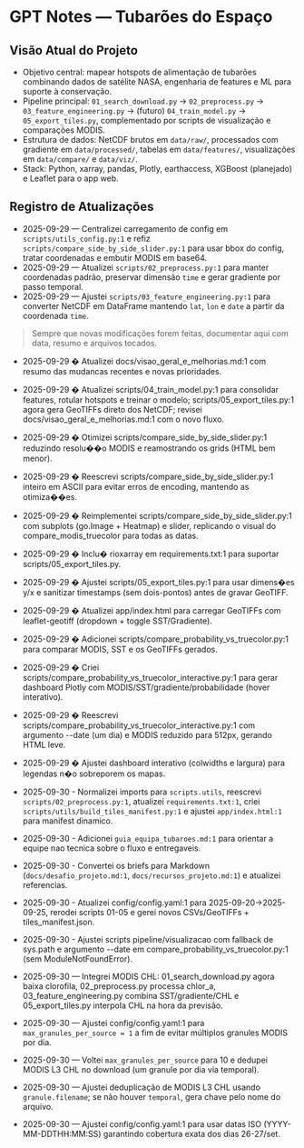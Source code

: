 ﻿# GPT Notes — Tubarões do Espaço

## Visão Atual do Projeto
- Objetivo central: mapear hotspots de alimentação de tubarões combinando dados de satélite NASA, engenharia de features e ML para suporte à conservação.
- Pipeline principal: `01_search_download.py` → `02_preprocess.py` → `03_feature_engineering.py` → (futuro) `04_train_model.py` → `05_export_tiles.py`, complementado por scripts de visualização e comparações MODIS.
- Estrutura de dados: NetCDF brutos em `data/raw/`, processados com gradiente em `data/processed/`, tabelas em `data/features/`, visualizações em `data/compare/` e `data/viz/`.
- Stack: Python, xarray, pandas, Plotly, earthaccess, XGBoost (planejado) e Leaflet para o app web.

## Registro de Atualizações
- 2025-09-29 — Centralizei carregamento de config em `scripts/utils_config.py:1` e refiz `scripts/compare_side_by_side_slider.py:1` para usar bbox do config, tratar coordenadas e embutir MODIS em base64.
- 2025-09-29 — Atualizei `scripts/02_preprocess.py:1` para manter coordenadas padrão, preservar dimensão `time` e gerar gradiente por passo temporal.
- 2025-09-29 — Ajustei `scripts/03_feature_engineering.py:1` para converter NetCDF em DataFrame mantendo `lat`, `lon` e `date` a partir da coordenada `time`.

> Sempre que novas modificações forem feitas, documentar aqui com data, resumo e arquivos tocados.


- 2025-09-29 � Atualizei docs/visao_geral_e_melhorias.md:1 com resumo das mudancas recentes e novas prioridades.

- 2025-09-29 � Atualizei scripts/04_train_model.py:1 para consolidar features, rotular hotspots e treinar o modelo; scripts/05_export_tiles.py:1 agora gera GeoTIFFs direto dos NetCDF; revisei docs/visao_geral_e_melhorias.md:1 com o novo fluxo.

- 2025-09-29 � Otimizei scripts/compare_side_by_side_slider.py:1 reduzindo resolu��o MODIS e reamostrando os grids (HTML bem menor).

- 2025-09-29 � Reescrevi scripts/compare_side_by_side_slider.py:1 inteiro em ASCII para evitar erros de encoding, mantendo as otimiza��es.

- 2025-09-29 � Reimplementei scripts/compare_side_by_side_slider.py:1 com subplots (go.Image + Heatmap) e slider, replicando o visual do compare_modis_truecolor para todas as datas.

- 2025-09-29 � Inclu� rioxarray em requirements.txt:1 para suportar scripts/05_export_tiles.py.

- 2025-09-29 � Ajustei scripts/05_export_tiles.py:1 para usar dimens�es y/x e sanitizar timestamps (sem dois-pontos) antes de gravar GeoTIFF.

- 2025-09-29 � Atualizei app/index.html para carregar GeoTIFFs com leaflet-geotiff (dropdown + toggle SST/Gradiente).

- 2025-09-29 � Adicionei scripts/compare_probability_vs_truecolor.py:1 para comparar MODIS, SST e os GeoTIFFs gerados.

- 2025-09-29 � Criei scripts/compare_probability_vs_truecolor_interactive.py:1 para gerar dashboard Plotly com MODIS/SST/gradiente/probabilidade (hover interativo).

- 2025-09-29 � Reescrevi scripts/compare_probability_vs_truecolor_interactive.py:1 com argumento --date (um dia) e MODIS reduzido para 512px, gerando HTML leve.

- 2025-09-29 � Ajustei dashboard interativo (colwidths e largura) para legendas n�o sobreporem os mapas.
- 2025-09-30 - Normalizei imports para `scripts.utils`, reescrevi `scripts/02_preprocess.py:1`, atualizei `requirements.txt:1`, criei `scripts/utils/build_tiles_manifest.py:1` e ajustei `app/index.html:1` para manifest dinamico.
- 2025-09-30 - Adicionei `guia_equipa_tubaroes.md:1` para orientar a equipe nao tecnica sobre o fluxo e entregaveis.
- 2025-09-30 - Convertei os briefs para Markdown (`docs/desafio_projeto.md:1`, `docs/recursos_projeto.md:1`) e atualizei referencias.

- 2025-09-30 - Atualizei config/config.yaml:1 para 2025-09-20→2025-09-25, rerodei scripts 01-05 e gerei novos CSVs/GeoTIFFs + tiles_manifest.json.
- 2025-09-30 - Ajustei scripts pipeline/visualizacao com fallback de sys.path e argumento --date em compare_probability_vs_truecolor.py:1 (sem ModuleNotFoundError).


- 2025-09-30 — Integrei MODIS CHL: 01_search_download.py agora baixa clorofila, 02_preprocess.py processa chlor_a, 03_feature_engineering.py combina SST/gradiente/CHL e 05_export_tiles.py interpola CHL na hora da previsão.

- 2025-09-30 — Ajustei config/config.yaml:1 para `max_granules_per_source = 1` a fim de evitar múltiplos granules MODIS por dia.

- 2025-09-30 — Voltei `max_granules_per_source` para 10 e dedupei MODIS L3 CHL no download (um granule por dia via temporal).

- 2025-09-30 — Ajustei deduplicação de MODIS L3 CHL usando `granule.filename`; se não houver `temporal`, gera chave pelo nome do arquivo.

- 2025-09-30 — Ajustei config/config.yaml:1 para usar datas ISO (YYYY-MM-DDTHH:MM:SS) garantindo cobertura exata dos dias 26-27/set.
